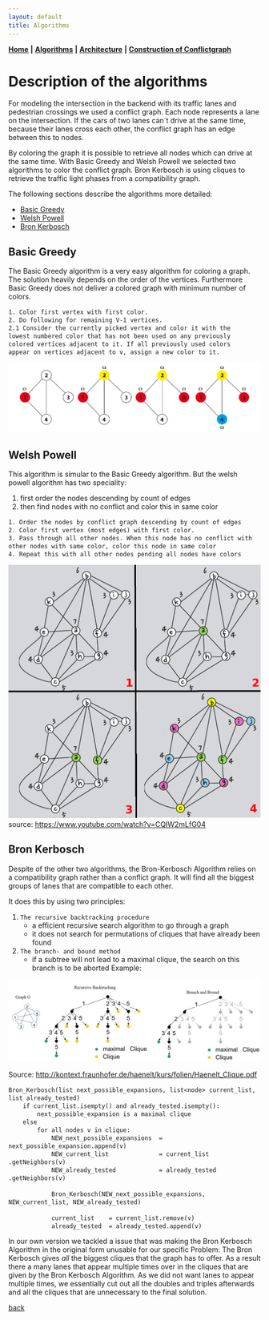 ```yaml
---
layout: default
title: Algorithms
---
```


**[Home](./)** **&#124;** **[Algorithms](./algorithms.html)** **&#124;** **[Architecture](./architecture.html)** **&#124;** **[Construction of Conflictgraph](./construction_conflictgraph.html)**

# Description of the algorithms

For modeling the intersection in the backend with its traffic lanes and pedestrian crossings
we used a conflict graph. Each node represents a lane on the intersection.
If the cars of two lanes can´t drive at the same time, because their lanes
cross each other, the conflict graph has an edge between this to nodes.

By coloring the graph it is possible to retrieve all nodes which can drive at the same time.
With Basic Greedy and Welsh Powell we selected two algorithms to color the conflict graph.
Bron Kerbosch is using cliques to retrieve the traffic light phases from a compatibility graph.

The following sections describe the algorithms more detailed:

* [Basic Greedy](#basic-greedy)
* [Welsh Powell](#welsh-powell)
* [Bron Kerbosch](#bron-kerbosch)

## Basic Greedy

The Basic Greedy algorithm is a very easy algorithm for coloring a graph.
The solution heavily depends on the order of the vertices.
Furthermore Basic Greedy does not deliver a colored graph with minimum number of colors.

```
1. Color first vertex with first color.
2. Do following for remaining V-1 vertices.
2.1 Consider the currently picked vertex and color it with the
lowest numbered color that has not been used on any previously
colored vertices adjacent to it. If all previously used colors
appear on vertices adjacent to v, assign a new color to it.
```

![basic greedy algorithm](images/basic-greedy-algorithm.png)

## Welsh Powell

This algorithm is simular to the Basic Greedy algorithm. 
But the welsh powell algorithm has two speciality:
1. first order the nodes descending by count of edges
2. then find nodes with no conflict and color this in same color

```
1. Order the nodes by conflict graph descending by count of edges
2. Color first vertex (most edges) with first color.
3. Pass through all other nodes. When this node has no conflict with other nodes with same color, color this node in same color
4. Repeat this with all other nodes pending all nodes have colors
```
![welsh_powell algorithm](images/welsh-powell-algorithm.png)
source: https://www.youtube.com/watch?v=CQIW2mLfG04

## Bron Kerbosch

Despite of the other two algorithms, the Bron-Kerbosch Algorithm relies on a compatibility graph rather than a conflict graph.
It will find all the biggest groups of lanes that are compatible to each other.

It does this by using two principles:
1. ```The recursive backtracking procedure```
   - a efficient recursive search algorithm to go through a graph
   - it does not search for permutations of cliques that have already been found
2. ```The branch- and bound method```
   - if a subtree will not lead to a maximal clique, the search on this branch is to be aborted
Example:

![Bron Kerbosch Algorithmus](images/BronKerboschExample.JPG)

Source: http://kontext.fraunhofer.de/haenelt/kurs/folien/Haenelt_Clique.pdf   
  
```
Bron_Kerbosch(list next_possible_expansions, list<node> current_list, list already_tested)
    if current_list.isempty() and already_tested.isempty():
        next_possible_expansion is a maximal clique
    else
        for all nodes v in clique:
            NEW_next_possible_expansions  = next_possible_expansion.append(v)
            NEW_current_list              = current_list    .getNeighbors(v)
            NEW_already_tested            = already_tested  .getNeighbors(v)
            
            Bron_Kerbosch(NEW_next_possible_expansions, NEW_current_list, NEW_already_tested)

            current_list    = current_list.remove(v)
            already_tested  = already_tested.append(v)
```

In our own version we tackled a issue that was making the Bron Kerbosch Algorithm in the original form unusable for our specific Problem:
The Bron Kerbosch gives _all_ the biggest cliques that the graph has to offer. As a result there a many lanes that appear multiple times over in the cliques that are given by the Bron Kerbosch Algorithm.
As we did not want lanes to appear multiple times, we essentially cut out all the doubles and triples afterwards and all the cliques that are unnecessary to the final solution.

[back](./)
